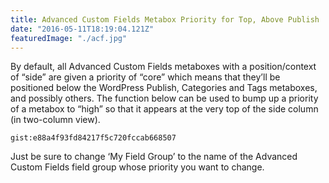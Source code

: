 ```yaml
---
title: Advanced Custom Fields Metabox Priority for Top, Above Publish
date: "2016-05-11T18:19:04.121Z"
featuredImage: "./acf.jpg"
---
```


By default, all Advanced Custom Fields metaboxes with a position/context of “side” are given a priority of “core” which means that they’ll be positioned below the WordPress Publish, Categories and Tags metaboxes, and possibly others. The function below can be used to bump up a priority of a metabox to “high” so that it appears at the very top of the side column (in two-column view).

`gist:e88a4f93fd84217f5c720fccab668507`

Just be sure to change ‘My Field Group’ to the name of the Advanced Custom Fields field group whose priority you want to change.
